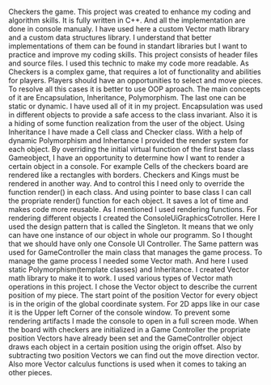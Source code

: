 Checkers the game. 
  This project was created to enhance my coding and algorithm skills. It is fully written in C++. And all the implementation are done in console manualy.
I have used here a custom Vector math library and a custom data structures library. I understand that better implementations of them can be found in standart libraries but I want
to practice and improve my coding skills. 
  This project consists of header files and source files. I used this technic to make my code more readable. 
As Checkers is a complex game, that requires a lot of functionality and abilities for players. Players should have an opportunities to select and move pieces. To resolve all this cases 
it is better to use OOP aproach. The main concepts of it are Encapsulation, Inheritance, Polymorphism. The last one can be static or dynamic. I have used all of it in my project.
  Encapsulation was used in different objects to provide a safe access to the class invariant. Also it is a hiding of some function realization from the user of the object.
  Using Inheritance I have made a Cell class and Checker class. With a help of dynamic Polymorphism and Inhertance I provided the render system for each object. By overriding
the initial virtual function of the first base class Gameobject, I have an opportunity to determine how I want to render a certain object in a console. For example Cells of 
the checkers board are rendered like a rectangles with borders. Checkers and Kings must be rendered in another way. And to control this I need only to override the function 
render() in each class. And using pointer to base class I can call the propriate render() function for each object. It saves a lot of time and makes code more reusable.
  As I mentioned I used rendering functions. For rendering different objects I created the ConsoleUiGraphicsCotroller. Here I used the design pattern that is called the Singleton.
It means that we only can have one instance of our object in whole our programm. So I thought that we should have only one Console UI Controller.
The Same pattern was used for GameController the main class that manages the game process.
  To manage the game process I needed some Vector math. And here I used static Polymorphism(template classes) and Inheritance. I created Vector math library to make it to work.
I used various types of Vector math operations in this project. I chose the Vector object to describe the current position of my piece. The start point of the position Vector for 
every object is in the origin of the global coordinate system. For 2D apps like in our case it is the Upper left Corner of the console window. To prevent some rendering artifacts 
I made the console to open in a full screen mode. When the board with checkers are initialized in a Game Controller the propriate position Vectors have already been set and the 
GameController object draws each object in a certain position using the origin offset. Also by subtracting two position Vectors we can find out the move direction vector.
Also more Vector calculus functions is used when it comes to taking an other pieces.
